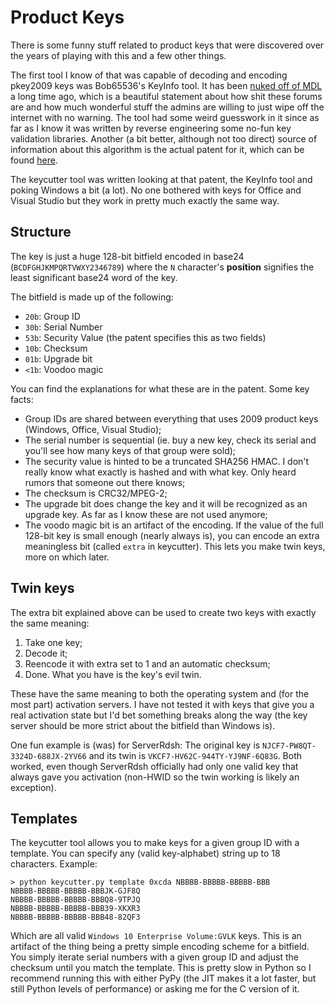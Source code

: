 # Product Keys

There is some funny stuff related to product keys that were discovered over the years of playing with this and a few other things.

The first tool I know of that was capable of decoding and encoding pkey2009 keys was Bob65536's KeyInfo tool. It has been [nuked off of MDL](https://web.archive.org/web/20121026081005/http://forums.mydigitallife.info/threads/37590-Windows-8-Product-Key-Decoding) a long time ago, which is a beautiful statement about how shit these forums are and how much wonderful stuff the admins are willing to just wipe off the internet with no warning. The tool had some weird guesswork in it since as far as I know it was written by reverse engineering some no-fun key validation libraries. Another (a bit better, although not too direct) source of information about this algorithm is the actual patent for it, which can be found [here](https://patents.google.com/patent/US8984293B2).

The keycutter tool was written looking at that patent, the KeyInfo tool and poking Windows a bit (a lot). No one bothered with keys for Office and Visual Studio but they work in pretty much exactly the same way.

## Structure

The key is just a huge 128-bit bitfield encoded in base24 (`BCDFGHJKMPQRTVWXY2346789`) where the `N` character's **position** signifies the least significant base24 word of the key.

The bitfield is made up of the following:

 * `20b`: Group ID
 * `30b`: Serial Number
 * `53b`: Security Value (the patent specifies this as two fields)
 * `10b`: Checksum
 * `01b`: Upgrade bit
 * `<1b`: Voodoo magic

You can find the explanations for what these are in the patent. Some key facts:

 * Group IDs are shared between everything that uses 2009 product keys (Windows, Office, Visual Studio);
 * The serial number is sequential (ie. buy a new key, check its serial and you'll see how many keys of that group were sold);
 * The security value is hinted to be a truncated SHA256 HMAC. I don't really know what exactly is hashed and with what key. Only heard rumors that someone out there knows;
 * The checksum is CRC32/MPEG-2;
 * The upgrade bit does change the key and it will be recognized as an upgrade key. As far as I know these are not used anymore;
 * The voodo magic bit is an artifact of the encoding. If the value of the full 128-bit key is small enough (nearly always is), you can encode an extra meaningless bit (called `extra` in keycutter). This lets you make twin keys, more on which later.

## Twin keys

The extra bit explained above can be used to create two keys with exactly the same meaning:

1. Take one key;
2. Decode it;
3. Reencode it with extra set to 1 and an automatic checksum;
4. Done. What you have is the key's evil twin.

These have the same meaning to both the operating system and (for the most part) activation servers. I have not tested it with keys that give you a real activation state but I'd bet something breaks along the way (the key server should be more strict about the bitfield than Windows is).

One fun example is (was) for ServerRdsh: The original key is `NJCF7-PW8QT-3324D-688JX-2YV66` and its twin is `VKCF7-HV62C-944TY-YJ9NF-6Q83G`. Both worked, even though ServerRdsh officially had only one valid key that always gave you activation (non-HWID so the twin working is likely an exception).

## Templates

The keycutter tool allows you to make keys for a given group ID with a template. You can specify any (valid key-alphabet) string up to 18 characters. Example:

```
> python keycutter.py template 0xcda NBBBB-BBBBB-BBBBB-BBB
NBBBB-BBBBB-BBBBB-BBBJK-GJF8Q
NBBBB-BBBBB-BBBBB-BBBQ8-9TPJQ
NBBBB-BBBBB-BBBBB-BBB39-XKXR3
NBBBB-BBBBB-BBBBB-BBB48-82QF3
```
Which are all valid `Windows 10 Enterprise Volume:GVLK` keys. This is an artifact of the thing being a pretty simple encoding scheme for a bitfield. You simply iterate serial numbers with a given group ID and adjust the checksum until you match the template. This is pretty slow in Python so I recommend running this with either PyPy (the JIT makes it a lot faster, but still Python levels of performance) or asking me for the C version of it.
